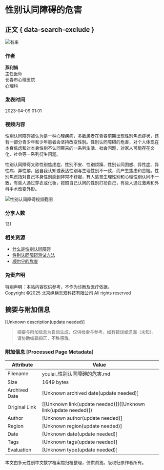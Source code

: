 # 性别认同障碍的危害

## 正文 { data-search-exclude }


![有来](https://static.youlai.cn/images/youlai/logo_yl.png)

### 作者
**燕利娟**  
主任医师  
长春市心理医院  
心理科  

### 发表时间
2023-04-09 01:01  

### 视频内容
性别认同障碍被认为是一种心理疾病，多数患者在青春前期出现性别焦虑症状，还有一部分青少年和少年患者会坚持改变性别。性别认同障碍的危害，对个人体现在本身焦虑和对本身性别不认同带来的一系列生活、社会问题，对家人可能存在文化、社会等一系列衍生问题。

性别认同障碍又称性别焦虑症、性别不安、性别烦躁、性别认同困惑、异性症、异性病、异性癖，因自我认知或表达性别与生理性别不一致，而产生焦虑和苦恼。性别焦虑指对自己本身性别感到非常不舒服，有人感觉生理性别和心理性别认同不一致，有些人通过穿衣或化妆，按照自己认同的性别打扮自己，有些人通过激素和外科手术改变外形。

![性别认同障碍视频截图](https://file.youlai.cn/cnkfile1/M02/15/16/63D4FC716938E211D4998C8114AD1516.jpg)

### 分享人数
131

### 相关资源
- [什么是性别认同障碍](https://www.youlai.cn/video/article/387535.html)
- [性别认同障碍测试方法](https://www.youlai.cn/ask/A438A1MhgES.html)
- [顺尔宁的危害](https://www.youlai.cn/ask/782C9CMkaF0.html)

### 免责声明
特别声明：本站内容仅供参考，不作为诊断及医疗依据。  
Copyright ©2025 北京纵横无双科技有限公司 All rights reserved
<!-- tcd_original_link https://youlai.cn/video/article/079371UfJl.html -->


## 摘要与附加信息

<!-- tcd_abstract -->
[Unknown description(update needed)]
<!-- tcd_abstract_end -->

> 摘要与附加信息为自动生成，仅供检索与参考。如有错误或遗漏（未知），请协助编辑指正，不胜感激。

### 附加信息 [Processed Page Metadata]

| Attribute       | Value                                  |
|-----------------|----------------------------------------|
| Filename        | youlai_性别认同障碍的危害.md                             |
| Size            | 1649 bytes                           |
| Archived Date   | [Unknown archived date(update needed)]                             |
| Original Link   | [[Unknown link(update needed)]]([Unknown link(update needed)])                       |
| Author          | [Unknown author(update needed)]                               |
| Region          | [Unknown region(update needed)]                               |
| Date            | [Unknown date(update needed)]                                 |
| Tags            | [Unknown tags(update needed)]                                 |
| Evaluation            | [Unknown type(update needed)]                                 |
<!-- tcd_table_end -->

本文由多元性别中文数字档案馆归档整理，仅供浏览。版权归原作者所有。
